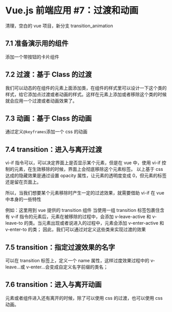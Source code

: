 # Vue.js 前端应用 #7：过渡和动画

清理，空白的 vue 项目，新分支 transition_animation

## 7.1 准备演示用的组件

添加一个带按钮的卡片组件

## 7.2 过渡：基于 Class 的过渡

我们可以动态的在组件的元素上面添加类，在组件的样式里可以设计一下这个类的样式，给它添加点过渡或者动画的样式。这样在元素上添加或者移除这个类的时候就会应用一个过渡或者动画效果了。

## 7.3 动画：基于 Class 的动画

通过定义`@keyframes`添加一个 css 的动画

## 7.4 transition：进入与离开过渡

vi-if 指令可以，可以决定界面上是否显示某个元素，但是在 vue 中，使用 vi-if 控制的元素，在生效移除的时候，界面上会彻底移除这个元素标签。
以上基于 css 达成的隐藏效果是通过设置 opacity 属性，让元素的透明度变成 0，但元素的标签还是留在页面上。

所以，当我们想要某个元素移除时产生一定的过滤效果，就需要借助 vi-if 在 vue 中本身的一些特性

例如：这里用到 vue 提供的 transition 组件
当使用一组 transition 标签包裹住含有 v-if 指令的元素后，元素在被移除的过程中，会添加 v-leave-active 和 v-leave-to 的类。当元素出现或者说进入的过程中，元素会添加 v-enter-active 和 v-enter-to 的类；
因此，我们可以通过对定义这些类来实现过渡的效果

## 7.5 transition：指定过渡效果的名字

可以在 transition 标签上，定义一个 name 属性，这样过度效果过程中的 v-leave...或 v-enter...会变成自定义名字前缀的类名；

## 7.6 transition：进入与离开动画

元素或者组件进入还有离开的时候，除了可以使用 css 的过渡，也可以使用 css 动画。
